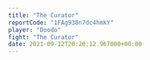 ```yaml
---
title: "The Curator"
reportCode: "1FAg938n7dc4hmkY"
player: "Doodo"
fight: "The Curator"
date: 2021-09-12T20:20:12.967000+00:00
---
```

